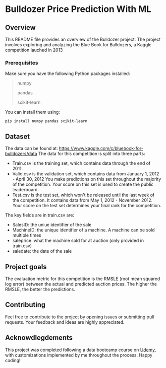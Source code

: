 # Bulldozer Price Prediction With ML


## Overview
This README file provides an overview of the Bulldozer project. The project involves exploring and analyzing the Blue Book for Bulldozers, a Kaggle competition lauched in 2013
### Prerequisites
Make sure you have the following Python packages installed:

 > numpy
>
 > pandas
> 
 > scikit-learn
> 
You can install them using:

    pip install numpy pandas scikit-learn


## Dataset
The data can be found at: https://www.kaggle.com/c/bluebook-for-bulldozers/data
The data for this competition is split into three parts:

  * Train.csv is the training set, which contains data through the end of 2011.
  * Valid.csv is the validation set, which contains data from January 1, 2012 - April 30, 2012 You make predictions on this set throughout the majority of the competition. Your score on this set is used to create the public leaderboard.
  * Test.csv is the test set, which won't be released until the last week of the competition. It contains data from May 1, 2012 - November 2012. Your score on the test set determines your final rank for the competition.

The key fields are in train.csv are:

  * SalesID: the uniue identifier of the sale
  * MachineID: the unique identifier of a machine.  A machine can be sold multiple times
  * saleprice: what the machine sold for at auction (only provided in train.csv)
  * saledate: the date of the sale


## Project goals
The evaluation metric for this competition is the RMSLE (root mean squared log error) between the actual and predicted auction prices. The higher the RMSLE, the better the predictions.



## Contributing
Feel free to contribute to the project by opening issues or submitting pull requests. Your feedback and ideas are highly appreciated.



## Acknowdlegdements
This project was completed following a data bootcamp course on [Udemy](https://www.udemy.com/course/complete-machine-learning-and-data-science-zero-to-mastery/?couponCode=KEEPLEARNING), with customizations implemented by me throughout the process.
Happy coding!

